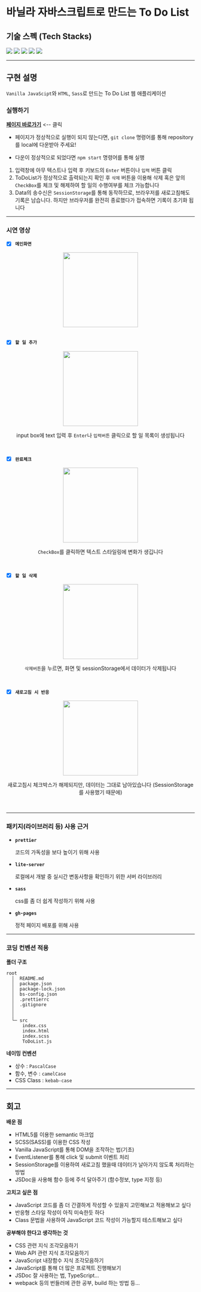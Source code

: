 # 바닐라 자바스크립트로 만드는 To Do List

## 기술 스펙 (Tech Stacks)

<img src="https://img.shields.io/badge/JavaScript-F7DF1E?style=flat-square&logo=JavaScript&logoColor=white"/> <img src="https://img.shields.io/badge/Html5-E34F26?style=flat-square&logo=Html5&logoColor=white"/> <img src="https://img.shields.io/badge/CSS-1572B6?style=flat-square&logo=CSS3&logoColor=white"> <img src="https://img.shields.io/badge/Sass_(SCSS)-CC6699?style=flat-square&logo=Sass&logoColor=white" /> <img src="https://img.shields.io/badge/Git_Hub-000?style=flat-square&logo=GitHub&logoColor=white"/>

---
## 구현 설명
`Vanilla JavaScipt`와 `HTML`, `Sass`로 만드는 To Do List 웹 애플리케이션



### 실행하기

[**페이지 바로가기**](https://jaeny007.github.io/vanilla_js_todolist/) <-- 클릭
<br>

- 페이지가 정상적으로 실행이 되지 않는다면,
`git clone` 명령어를 통해 repository를 local에 다운받아 주세요!

- 다운이 정상적으로 되었다면 `npm start` 명령어를 통해 실행

1. 입력창에 아무 텍스트나 입력 후 키보드의 `Enter` 버튼이나 `입력` 버튼 클릭
2. ToDoList가 정상적으로 출력되는지 확인 후 `삭제` 버튼을 이용해 삭제 혹은
앞의 `CheckBox`를 체크 및 해제하여 할 일의 수행여부를 체크 가능합니다
3. Data의 송수신은 `SessionStorage`를 통해 동작하므로,
브라우저를 새로고침해도 기록은 남습니다.
하지만 브라우저를 완전히 종료했다가 접속하면 기록이 초기화 됩니다

---
### 시연 영상

- [x] **`메인화면`**

<div align="center">
<img src="./public/images/capture_1.gif" width="200">
</div>
<br>

- [x] **`할 일 추가`**
<div align="center">
<img src="./public/images/capture_2.gif" width="200">

input box에 text 입력 후 `Enter`나 `입력버튼` 클릭으로 할 일 목록이 생성됩니다
</div>
<br>

- [x] **`완료체크`**
<div align="center">
<img src="./public/images/capture_3.gif" width="200">

`CheckBox`를 클릭하면 텍스트 스타일링에 변화가 생깁니다
</div>
<br>

- [x] **`할 일 삭제`**
<div align="center">
<img src="./public/images/capture_4.gif" width="200">

`삭제버튼`을 누르면, 화면 및 sessionStorage에서 데이터가 삭제됩니다
</div>
<br>

- [x] **`새로고침 시 반응`**
<div align="center">
<img src="./public/images/capture_5.gif" width="200">

새로고침시 체크박스가 해제되지만, 데이터는 그대로 남아있습니다
(SessionStorage를 사용했기 때문에)
</div>
<br>

---

### 패키지(라이브러리 등) 사용 근거

    
- **`prettier`**
    
    코드의 가독성을 보다 높이기 위해 사용

- **`lite-server`**
    
    로컬에서 개발 중 실시간 변동사항을 확인하기 위한 서버 라이브러리

- **`sass`**
    
    css를 좀 더 쉽게 작성하기 위해 사용

- **`gh-pages`**
    
    정적 페이지 배포를 위해 사용

---

### 코딩 컨벤션 적용

**폴더 구조**

```
root
  │  README.md
  │  package.json
  │  package-lock.json
  │  bs-config.json
  │  .prettierrc
  │  .gitignore
  │
  │
  └─ src
      index.css
      index.html
      index.scss
      ToDoList.js
```

**네이밍 컨벤션**

- 상수 : `PascalCase`
- 함수, 변수 : `camelCase`
- CSS Class : `kebab-case`

---
## 회고

**배운 점**

- HTML5를 이용한 semantic 마크업
- SCSS(SASS)를 이용한 CSS 작성
- Vanilla JavaScript를 통해 DOM을 조작하는 법(기초)
- EventListener를 통해 click 및 submit 이벤트 처리
- SessionStorage를 이용하여 새로고침 했을때 데이터가 날아가지 않도록 처리하는 방법
- JSDoc을 사용해 함수 등에 주석 달아주기 (함수정보, type 지정 등)


**고치고 싶은 점**

- JavaScript 코드를 좀 더 간결하게 작성할 수 있을지 고민해보고 적용해보고 싶다
- 반응형 스타일 작성이 아직 미숙한듯 하다
- Class 문법을 사용하여 JavaScript 코드 작성이 가능할지 테스트해보고 싶다


**공부해야 한다고 생각하는 것**

- CSS 관련 지식 조각모음하기
- Web API 관련 지식 조각모음하기
- JavaScript 내장함수 지식 조각모음하기
- JavaScript를 통해 더 많은 프로젝트 진행해보기
- JSDoc 잘 사용하는 법, TypeScript...
- webpack 등의 번들러에 관한 공부, build 하는 방법 등...